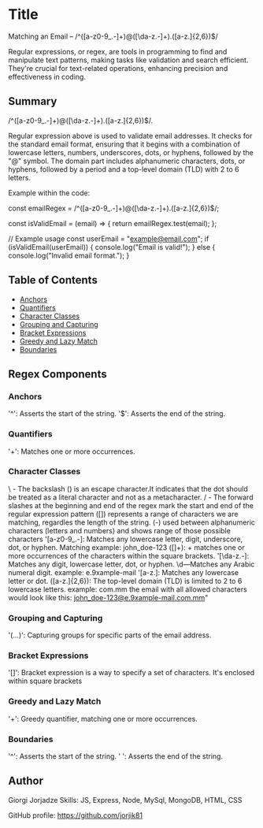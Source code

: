 # Title 
Matching an Email – /^([a-z0-9_\.-]+)@([\da-z\.-]+)\.([a-z\.]{2,6})$/

Regular expressions, or regex, are tools in programming to find and manipulate text patterns, making tasks like validation and search efficient. They're crucial for text-related operations, enhancing precision and effectiveness in coding.

## Summary

 /^([a-z0-9_\.-]+)@([\da-z\.-]+)\.([a-z\.]{2,6})$/.

Regular expression above is used to validate email addresses. It checks for the standard email format, ensuring that it begins with a combination of lowercase letters, numbers, underscores, dots, or  hyphens, followed by the "@" symbol. The domain part includes alphanumeric characters, dots, or hyphens, followed by a period and a top-level domain (TLD) with 2 to 6 letters.

Example within the code: 

const emailRegex = /^([a-z0-9_\.-]+)@([\da-z\.-]+)\.([a-z\.]{2,6})$/;

const isValidEmail = (email) => {
  return emailRegex.test(email);
};

// Example usage
const userEmail = "example@email.com";
if (isValidEmail(userEmail)) {
  console.log("Email is valid!");
} else {
  console.log("Invalid email format.");
}

## Table of Contents

- [Anchors](#anchors)
- [Quantifiers](#quantifiers)
- [Character Classes](#character-classes)
- [Grouping and Capturing](#grouping-and-capturing)
- [Bracket Expressions](#bracket-expressions)
- [Greedy and Lazy Match](#greedy-and-lazy-match)
- [Boundaries](#boundaries)



## Regex Components

### Anchors
'^': Asserts the start of the string.
'$': Asserts the end of the string.

### Quantifiers
'+': Matches one or more occurrences.

### Character Classes
\ - The backslash () is an escape character.It indicates that the dot should be treated as a literal character and not as a metacharacter. 
/ - The forward slashes at the beginning and end of the regex  mark the start and end of the regular expression pattern
([]) represents a range of characters we are matching, regardles the length of the string.
(-) used between alphanumeric characters (letters and numbers) and shows range of those possible characters
'[a-z0-9_\.-]: Matches any lowercase letter, digit, underscore, dot, or hyphen. Matching example: john_doe-123
([]+): + matches one or more occurrences of the characters within the square brackets.
'[\da-z\.-]: Matches any digit, lowercase letter, dot, or hyphen.
\d—Matches any Arabic numeral digit. example: e.9xample-mail
'[a-z\.]: Matches any lowercase letter or dot.
([a-z\.]{2,6}): The top-level domain (TLD) is limited to 2 to 6 lowercase letters. example: com.mm
the email with all allowed characters would look like this: john_doe-123@e.9xample-mail.com.mm"

### Grouping and Capturing
'(...)': Capturing groups for specific parts of the email address.

### Bracket Expressions
'[]': Bracket expression is a way to specify a set of characters. It's enclosed within square brackets

### Greedy and Lazy Match
'+': Greedy quantifier, matching one or more occurrences.

### Boundaries
'^': Asserts the start of the string.
' ': Asserts the end of the string.

## Author

Giorgi Jorjadze
Skills: JS, Express, Node, MySql, MongoDB, HTML, CSS

GitHub profile: https://github.com/jorjik81